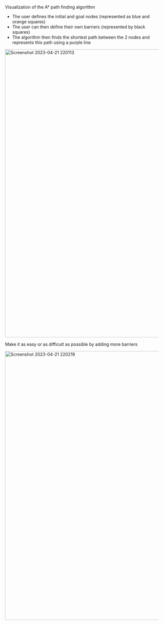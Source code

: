 Visualization of the A* path finding algorithm 

- The user defines the initial and goal nodes (represented as blue and orange squares)
- The user can then define their own barriers (represented by black squares)
- The algorithm then finds the shortest path between the 2 nodes and represents this path using a purple line

<img width="944" alt="Screenshot 2023-04-21 220113" src="https://user-images.githubusercontent.com/85259364/233725254-647a7db2-d5b8-4765-9584-bc479e26e380.png">

Make it as easy or as difficult as possible by adding more barriers 

<img width="881" alt="Screenshot 2023-04-21 220219" src="https://user-images.githubusercontent.com/85259364/233725480-597fe8b3-8214-4c69-a1b9-42f198f6291e.png">

